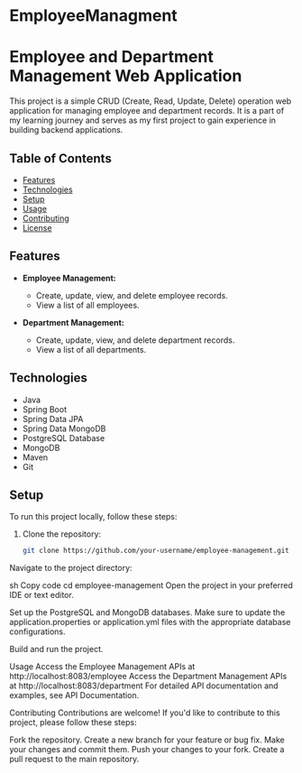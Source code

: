 # EmployeeManagment

# Employee and Department Management Web Application

This project is a simple CRUD (Create, Read, Update, Delete) operation web application for managing employee and department records. It is a part of my learning journey and serves as my first project to gain experience in building backend applications.

## Table of Contents
- [Features](#features)
- [Technologies](#technologies)
- [Setup](#setup)
- [Usage](#usage)
- [Contributing](#contributing)
- [License](#license)

## Features

- **Employee Management:**
  - Create, update, view, and delete employee records.
  - View a list of all employees.

- **Department Management:**
  - Create, update, view, and delete department records.
  - View a list of all departments.

## Technologies

- Java
- Spring Boot
- Spring Data JPA
- Spring Data MongoDB
- PostgreSQL Database
- MongoDB
- Maven
- Git

## Setup

To run this project locally, follow these steps:

1. Clone the repository: 
   ```sh
   git clone https://github.com/your-username/employee-management.git
Navigate to the project directory:

sh
Copy code
cd employee-management
Open the project in your preferred IDE or text editor.

Set up the PostgreSQL and MongoDB databases. Make sure to update the application.properties or application.yml files with the appropriate database configurations.

Build and run the project.

Usage
Access the Employee Management APIs at http://localhost:8083/employee
Access the Department Management APIs at http://localhost:8083/department
For detailed API documentation and examples, see API Documentation.

Contributing
Contributions are welcome! If you'd like to contribute to this project, please follow these steps:

Fork the repository.
Create a new branch for your feature or bug fix.
Make your changes and commit them.
Push your changes to your fork.
Create a pull request to the main repository.
